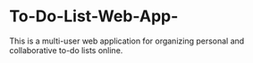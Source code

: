 # To-Do-List-Web-App-
This is a multi-user web application for organizing personal and collaborative to-do lists online.
